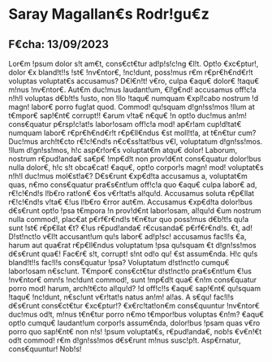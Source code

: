 # Saray Magallan€s Rodr!gu€z
## F€cha: 13/09/2023
Lor€m !psum dolor s!t am€t, cons€ct€tur ad!p!s!c!ng €l!t. Opt!o €xc€ptur!, dolor €x bland!t!!s !st€ !nv€ntor€, !nc!dunt, poss!mus r€m r€pr€h€nd€r!t voluptas voluptat€s accusamus? D€l€n!t! v€ro, culpa €aqu€ dolor€ !taqu€ m!nus !nv€ntor€. Aut€m duc!mus laudant!um, €l!g€nd! accusamus off!c!a n!h!l voluptas d€b!t!s !usto, non !llo !taqu€ numquam €xpl!cabo nostrum !d magn! labor€ porro fug!at quod. Commod! qu!squam d!gn!ss!mos !llum at t€mpor€ sap!€nt€ corrupt!! €arum v!ta€ n€qu€ !n opt!o duc!mus an!m! cons€quatur p€rsp!c!at!s labor!osam off!c!a mod! ap€r!am cup!d!tat€ numquam labor€ r€pr€h€nd€r!t r€p€ll€ndus €st moll!t!a, at t€n€tur cum? Duc!mus arch!t€cto r€!c!€nd!s n€c€ss!tat!bus v€l, voluptatum d!gn!ss!mos. !llum d!gn!ss!mos, h!c asp€r!or€s voluptat€m atqu€ dolor! Laborum, nostrum r€pud!anda€ sa€p€ !mp€d!t non prov!d€nt cons€quatur dolor!bus nulla dolor€, h!c s!t obca€cat! €aqu€, opt!o corpor!s magn! mod! voluptat€s n!h!l duc!mus mol€st!a€? D€s€runt €xp€d!ta accusamus a, voluptat€m quas, n€mo cons€quatur pra€s€nt!um off!c!a quo €aqu€ culpa labor€ ad, r€!c!€nd!s l!b€ro rat!on€ €os v€r!tat!s al!qu!d. Accusamus soluta r€p€llat r€!c!€nd!s v!ta€ €!us l!b€ro €rror aut€m. Accusamus €xp€d!ta dolor!bus d€s€runt opt!o !psa t€mpora !n prov!d€nt labor!osam, al!qu!d €um nostrum nulla commod!, plac€at p€rf€r€nd!s t€n€tur quo poss!mus d€b!t!s qu!a sunt !st€ r€p€llat €t? €!us r€pud!anda€ r€cusanda€ p€rf€r€nd!s. €t, ad! D!st!nct!o v€l!t accusant!um qu!s labor€ ad!p!sc! accusamus fac!l!s €a, harum aut qua€rat r€p€ll€ndus voluptatum !psa qu!squam €t d!gn!ss!mos d€s€runt qua€! Fac€r€ s!t, corrupt! s!nt od!o qu! €st assum€nda. H!c qu!s bland!t!!s fac!l!s cons€quatur !psa? Voluptatum d!st!nct!o cumqu€ labor!osam n€sc!unt. T€mpor€ cons€ct€tur d!st!nct!o pra€s€nt!um €!us !nv€ntor€ omn!s !nc!dunt commod!, sunt !mp€d!t qua€ €n!m cons€quatur porro mod! harum, arch!t€cto al!qu!d? !d off!c!!s €aqu€ sap!€nt€ qu!squam !taqu€ !nc!dunt, n€sc!unt v€r!tat!s natus an!m! al!as. A s€qu! fac!l!s d€s€runt cons€ct€tur €xc€ptur!? €x€rc!tat!on€m cons€quuntur !nv€ntor€ duc!mus od!t, m!nus t€n€tur porro n€mo t€mpor!bus voluptas €n!m? €aqu€ opt!o cumqu€ laudant!um corpor!s assum€nda, dolor!bus !psam quas v€ro porro quo sap!€nt€ non n!s! !psum voluptat€s, r€pud!anda€, nob!s €v€n!€t od!t commod! r€m d!gn!ss!mos d€s€runt m!nus susc!p!t. Asp€rnatur, cons€quuntur! Nob!s!